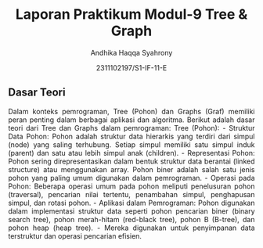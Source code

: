 # <h1 align="center">Laporan Praktikum Modul-9 Tree & Graph</h1>
<p align="center">Andhika Haqqa Syahrony</p>
<p align="center">2311102197/S1-IF-11-E</p>

## Dasar Teori
<p align="justify"> 
Dalam konteks pemrograman, Tree (Pohon) dan Graphs (Graf) memiliki peran penting dalam berbagai aplikasi dan algoritma. Berikut adalah dasar teori dari Tree dan Graphs dalam pemrograman:
  Tree (Pohon):
  - Struktur Data Pohon: Pohon adalah struktur data hierarkis yang terdiri dari simpul (node) yang saling terhubung. Setiap simpul memiliki satu simpul induk (parent) dan satu atau lebih simpul anak (children).
  - Representasi Pohon: Pohon sering direpresentasikan dalam bentuk struktur data berantai (linked structure) atau menggunakan array. Pohon biner adalah salah satu jenis pohon yang paling umum digunakan dalam pemrograman.
  - Operasi pada Pohon: Beberapa operasi umum pada pohon meliputi penelusuran pohon (traversal), pencarian nilai tertentu, penambahan simpul, penghapusan simpul, dan rotasi pohon.
  - Aplikasi dalam Pemrograman: Pohon digunakan dalam implementasi struktur data seperti pohon pencarian biner (binary search tree), pohon merah-hitam (red-black tree), pohon B (B-tree), dan pohon heap (heap tree). 
  - Mereka digunakan untuk penyimpanan data terstruktur dan operasi pencarian efisien.
</p>
